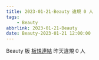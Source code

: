```yaml
---
title: 2023-01-21-Beauty 違規 0 人
tags:
    - Beauty
abbrlink: 2023-01-21-Beauty
date: Beauty-2023-01-21 12:00:00
---
```

Beauty 板 [板規連結](https://www.ptt.cc/bbs/Beauty/M.1630069980.A.84B.html)
昨天違規 0 人
